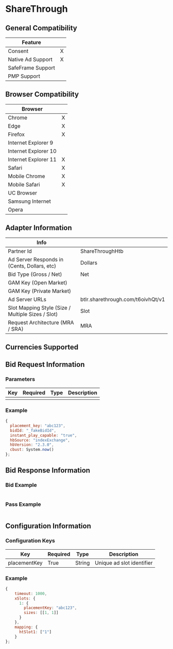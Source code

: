 # ShareThrough
## General Compatibility
|Feature|  |
|---|---|
| Consent | X |
| Native Ad Support | X |
| SafeFrame Support |  |
| PMP Support | |

## Browser Compatibility
| Browser |  |
|--- |---|
| Chrome | X |
| Edge | X |
| Firefox | X |
| Internet Explorer 9 |  |
| Internet Explorer 10 |  |
| Internet Explorer 11 | X |
| Safari | X |
| Mobile Chrome | X |
| Mobile Safari | X |
| UC Browser | |
| Samsung Internet | |
| Opera | |

## Adapter Information
| Info | |
|---|---|
| Partner Id | ShareThroughHtb |
| Ad Server Responds in (Cents, Dollars, etc) | Dollars |
| Bid Type (Gross / Net) | Net |
| GAM Key (Open Market) | |
| GAM Key (Private Market) | |
| Ad Server URLs | btlr.sharethrough.com/t6oivhQt/v1 |
| Slot Mapping Style (Size / Multiple Sizes / Slot) | Slot |
| Request Architecture (MRA / SRA) | MRA |

## Currencies Supported

## Bid Request Information
### Parameters
| Key | Required | Type | Description |
|---|---|---|---|
| | | | |

### Example
```javascript
{
  placement_key: "abc123",
  bidId: "_fakeBidId",
  instant_play_capable: "true",
  hbSource: "indexExchange",
  hbVersion: "2.3.0",
  cbust: System.now()
};
```

## Bid Response Information
### Bid Example
```javascript

```
### Pass Example
```javascript
```

## Configuration Information
### Configuration Keys
| Key | Required | Type | Description |
|---|---|---|---|
| placementKey | True | String | Unique ad slot identifier |

### Example
```javascript
{
    timeout: 1000,
    xSlots: {
      1: {
        placementKey: "abc123",
        sizes: [[1, 1]]
      }
    },
    mapping: {
      htSlot1: ["1"]
    }
};

```
